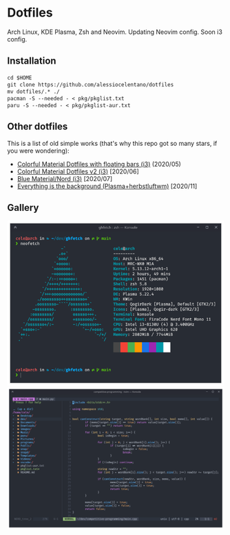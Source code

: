 # Dotfiles
Arch Linux, KDE Plasma, Zsh and Neovim.
Updating Neovim config.
Soon i3 config.

## Installation
```
cd $HOME
git clone https://github.com/alessiocelentano/dotfiles
mv dotfiles/.* ./
pacman -S --needed - < pkg/pkglist.txt
paru -S --needed - < pkg/pkglist-aur.txt
```

## Other dotfiles
This is a list of old simple works (that's why this repo got so many stars, if you were wondering):
- [Colorful Material Dotfiles with floating bars (i3)](https://github.com/alessiocelentano/dotfiles/tree/c55f1c6aab7d66750df642ee391d804bfd002b5f) (2020/05)
- [Colorful Material Dotfiles v2 (i3)](https://github.com/alessiocelentano/dotfiles/tree/52f534574803c384015335aa10276a7b8d894313) [2020/06]
- [Blue Material/Nord (i3)](https://github.com/alessiocelentano/dotfiles/tree/def757afcd4825a6bbf80ef2c7d5510ce4d3f60c) [2020/07]
- [Everything is the background (Plasma+herbstluftwm)](https://github.com/alessiocelentano/dotfiles/tree/85871d2d72622990f36c94b5b5c7adff2dd6aed7) [2020/11]

## Gallery
![Konsole screenshot](images/konsole.png)
![Vim screenshot](images/vim.png)
